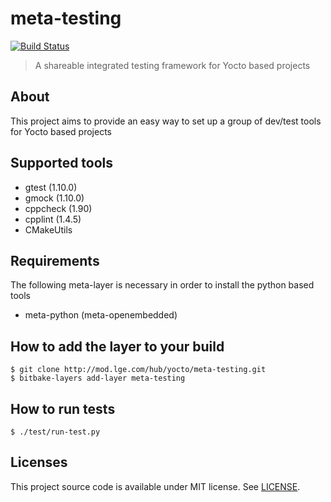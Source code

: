 meta-testing
============

[![Build Status](http://10.177.233.77:8080/buildStatus/icon?job=meta-testing)](http://10.177.233.77:8080/job/meta-testing/)

> A shareable integrated testing framework for Yocto based projects


About
-----

This project aims to provide an easy way to set up a group of dev/test tools for Yocto based projects


Supported tools
---------------

* gtest (1.10.0)
* gmock (1.10.0)
* cppcheck (1.90)
* cpplint (1.4.5)
* CMakeUtils


Requirements
------------

The following meta-layer is necessary in order to install the python based tools

* meta-python (meta-openembedded)


How to add the layer to your build
----------------------------------

    $ git clone http://mod.lge.com/hub/yocto/meta-testing.git
    $ bitbake-layers add-layer meta-testing


How to run tests
----------------

    $ ./test/run-test.py


Licenses
--------

This project source code is available under MIT license. See [LICENSE](LICENSE).

